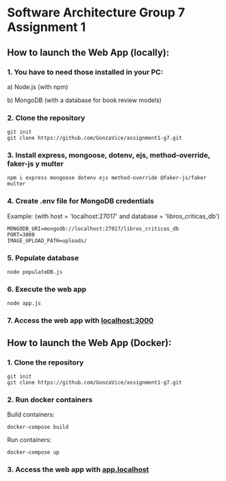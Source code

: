 # Software Architecture Group 7 Assignment 1

## How to launch the Web App (locally):

### 1. You have to need those installed in your PC:

a) Node.js (with npm)

b) MongoDB (with a database for book review models)

### 2. Clone the repository

```
git init
git clone https://github.com/GonzaVice/assignment1-g7.git
```

### 3. Install express, mongoose, dotenv, ejs, method-override, faker-js y multer

```
npm i express mongoose dotenv ejs method-override @faker-js/faker multer
```

### 4. Create .env file for MongoDB credentials

Example: (with host = 'localhost:27017' and database = 'libros_criticas_db')

```
MONGODB_URI=mongodb://localhost:27017/libros_criticas_db
PORT=3000
IMAGE_UPLOAD_PATH=uploads/
```

### 5. Populate database

```
node populateDB.js
```

### 6. Execute the web app

```
node app.js
```

### 7. Access the web app with [localhost:3000](http://localhost:3000/)

## How to launch the Web App (Docker):

### 1. Clone the repository

```
git init
git clone https://github.com/GonzaVice/assignment1-g7.git
```

### 2. Run docker containers

Build containers:

```
docker-compose build
```

Run containers:

```
docker-compose up
```

### 3. Access the web app with [app.localhost](http://app.localhost/)
